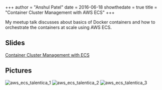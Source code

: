 +++
author = "Anshul Patel"
date = 2016-06-18
showthedate = true
title = "Container Cluster Management with AWS ECS"
+++


My meetup talk discusses about basics of Docker containers and how to orchestrate the containers at scale using AWS ECS.

<!--more-->

## Slides

[Container Cluster Management with ECS](https://www.slideshare.net/AnshulPatel5/aws-ecs-meetup-talentica)

## Pictures

![aws_ecs_talentica_1](/meetupics/aws_ecs_talentica_1.jpeg)
![aws_ecs_talentica_2](/meetupics/aws_ecs_talentica_2.jpeg)
![aws_ecs_talentica_3](/meetupics/aws_ecs_talentica_3.jpeg)
